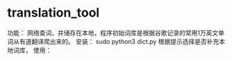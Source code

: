 # translation_tool
功能：
  网络查词，并储存在本地，程序初始词库是根据谷歌记录的常用1万英文单词从有道翻译爬出来的。
安装：
  sudo python3 dict.py
  根据提示选择是否补充本地词库，
使用：

